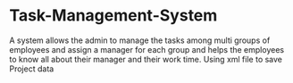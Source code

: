 # Task-Management-System
A system allows the admin to manage the tasks among multi groups of employees and assign a manager for each group and helps the employees to know all about their manager and their work time.
Using xml file to save Project data
